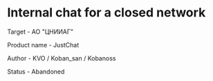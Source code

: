 # Internal chat for a closed network

Target - АО "ЦНИИАГ"

Product name - JustChat

Author - KVO / Koban_san / Kobanoss

Status - Abandoned
